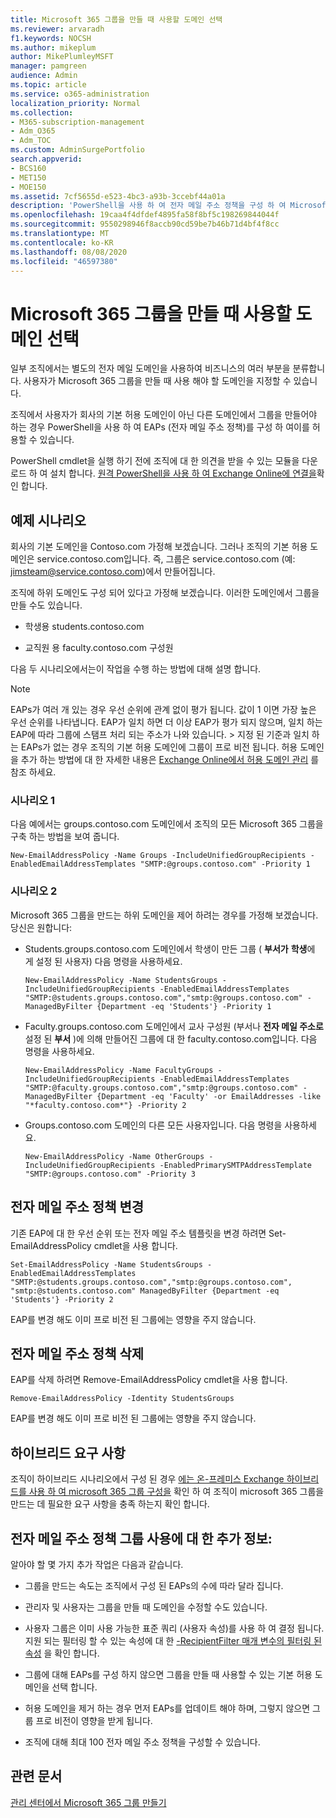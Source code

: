 ```yaml
---
title: Microsoft 365 그룹을 만들 때 사용할 도메인 선택
ms.reviewer: arvaradh
f1.keywords: NOCSH
ms.author: mikeplum
author: MikePlumleyMSFT
manager: pamgreen
audience: Admin
ms.topic: article
ms.service: o365-administration
localization_priority: Normal
ms.collection:
- M365-subscription-management
- Adm_O365
- Adm_TOC
ms.custom: AdminSurgePortfolio
search.appverid:
- BCS160
- MET150
- MOE150
ms.assetid: 7cf5655d-e523-4bc3-a93b-3ccebf44a01a
description: 'PowerShell을 사용 하 여 전자 메일 주소 정책을 구성 하 여 Microsoft 365 그룹을 만들 때 사용할 도메인을 선택 하는 방법을 알아봅니다. '
ms.openlocfilehash: 19caa4f4dfdef4895fa58f8bf5c198269844044f
ms.sourcegitcommit: 9550298946f8accb90cd59be7b46b71d4bf4f8cc
ms.translationtype: MT
ms.contentlocale: ko-KR
ms.lasthandoff: 08/08/2020
ms.locfileid: "46597380"
---
```

# <a name="choose-the-domain-to-use-when-creating-microsoft-365-groups"></a>Microsoft 365 그룹을 만들 때 사용할 도메인 선택

 일부 조직에서는 별도의 전자 메일 도메인을 사용하여 비즈니스의 여러 부분을 분류합니다. 사용자가 Microsoft 365 그룹을 만들 때 사용 해야 할 도메인을 지정할 수 있습니다.
  
조직에서 사용자가 회사의 기본 허용 도메인이 아닌 다른 도메인에서 그룹을 만들어야 하는 경우 PowerShell을 사용 하 여 EAPs (전자 메일 주소 정책)를 구성 하 여이를 허용할 수 있습니다.
  
PowerShell cmdlet을 실행 하기 전에 조직에 대 한 의견을 받을 수 있는 모듈을 다운로드 하 여 설치 합니다. [원격 PowerShell을 사용 하 여 Exchange Online에 연결을](https://go.microsoft.com/fwlink/p/?LinkId=785881)확인 합니다.
  
## <a name="example-scenarios"></a>예제 시나리오

회사의 기본 도메인을 Contoso.com 가정해 보겠습니다. 그러나 조직의 기본 허용 도메인은 service.contoso.com입니다. 즉, 그룹은 service.contoso.com (예: jimsteam@service.contoso.com)에서 만들어집니다.
  
조직에 하위 도메인도 구성 되어 있다고 가정해 보겠습니다. 이러한 도메인에서 그룹을 만들 수도 있습니다.
  
- 학생용 students.contoso.com
    
- 교직원 용 faculty.contoso.com 구성원
    
다음 두 시나리오에서는이 작업을 수행 하는 방법에 대해 설명 합니다.
  
> [!NOTE]
> EAPs가 여러 개 있는 경우 우선 순위에 관계 없이 평가 됩니다. 값이 1 이면 가장 높은 우선 순위를 나타냅니다. EAP가 일치 하면 더 이상 EAP가 평가 되지 않으며, 일치 하는 EAP에 따라 그룹에 스탬프 처리 되는 주소가 나와 있습니다. > 지정 된 기준과 일치 하는 EAPs가 없는 경우 조직의 기본 허용 도메인에 그룹이 프로 비전 됩니다. 허용 도메인을 추가 하는 방법에 대 한 자세한 내용은 [Exchange Online에서 허용 도메인 관리](https://go.microsoft.com/fwlink/p/?LinkId=785428) 를 참조 하세요. 
  
### <a name="scenario-1"></a>시나리오 1

다음 예에서는 groups.contoso.com 도메인에서 조직의 모든 Microsoft 365 그룹을 구축 하는 방법을 보여 줍니다.
  
```
New-EmailAddressPolicy -Name Groups -IncludeUnifiedGroupRecipients -EnabledEmailAddressTemplates "SMTP:@groups.contoso.com" -Priority 1
```

### <a name="scenario-2"></a>시나리오 2

Microsoft 365 그룹을 만드는 하위 도메인을 제어 하려는 경우를 가정해 보겠습니다. 당신은 원합니다:
  
- Students.groups.contoso.com 도메인에서 학생이 만든 그룹 ( **부서가** **학생**에 게 설정 된 사용자) 다음 명령을 사용하세요.
    
  ```
  New-EmailAddressPolicy -Name StudentsGroups -IncludeUnifiedGroupRecipients -EnabledEmailAddressTemplates "SMTP:@students.groups.contoso.com","smtp:@groups.contoso.com" -ManagedByFilter {Department -eq 'Students'} -Priority 1
  ```

- Faculty.groups.contoso.com 도메인에서 교사 구성원 (부서나 **전자 메일 주소로**설정 된 **부서** )에 의해 만들어진 그룹에 대 한 faculty.contoso.com입니다. 다음 명령을 사용하세요.
    
  ```
  New-EmailAddressPolicy -Name FacultyGroups -IncludeUnifiedGroupRecipients -EnabledEmailAddressTemplates "SMTP:@faculty.groups.contoso.com","smtp:@groups.contoso.com" -ManagedByFilter {Department -eq 'Faculty' -or EmailAddresses -like "*faculty.contoso.com*"} -Priority 2
  ```

- Groups.contoso.com 도메인의 다른 모든 사용자입니다. 다음 명령을 사용하세요.
    
  ```
  New-EmailAddressPolicy -Name OtherGroups -IncludeUnifiedGroupRecipients -EnabledPrimarySMTPAddressTemplate "SMTP:@groups.contoso.com" -Priority 3
  ```

## <a name="change-email-address-policies"></a>전자 메일 주소 정책 변경

기존 EAP에 대 한 우선 순위 또는 전자 메일 주소 템플릿을 변경 하려면 Set-EmailAddressPolicy cmdlet을 사용 합니다.
  
```
Set-EmailAddressPolicy -Name StudentsGroups -EnabledEmailAddressTemplates "SMTP:@students.groups.contoso.com","smtp:@groups.contoso.com", "smtp:@students.contoso.com" ManagedByFilter {Department -eq 'Students'} -Priority 2

```

EAP를 변경 해도 이미 프로 비전 된 그룹에는 영향을 주지 않습니다.
  
## <a name="delete-email-address-policies"></a>전자 메일 주소 정책 삭제

EAP를 삭제 하려면 Remove-EmailAddressPolicy cmdlet을 사용 합니다.
  
```
Remove-EmailAddressPolicy -Identity StudentsGroups
```

EAP를 변경 해도 이미 프로 비전 된 그룹에는 영향을 주지 않습니다.
  
## <a name="hybrid-requirements"></a>하이브리드 요구 사항

조직이 하이브리드 시나리오에서 구성 된 경우 [에는 온-프레미스 Exchange 하이브리드를 사용 하 여 microsoft 365 그룹 구성을](https://docs.microsoft.com/exchange/hybrid-deployment/set-up-microsoft-365-groups) 확인 하 여 조직이 microsoft 365 그룹을 만드는 데 필요한 요구 사항을 충족 하는지 확인 합니다. 
  
## <a name="additional-info-about-using-email-address-policies-groups"></a>전자 메일 주소 정책 그룹 사용에 대 한 추가 정보:

알아야 할 몇 가지 추가 작업은 다음과 같습니다.
  
- 그룹을 만드는 속도는 조직에서 구성 된 EAPs의 수에 따라 달라 집니다.
    
- 관리자 및 사용자는 그룹을 만들 때 도메인을 수정할 수도 있습니다.
    
- 사용자 그룹은 이미 사용 가능한 표준 쿼리 (사용자 속성)를 사용 하 여 결정 됩니다. 지원 되는 필터링 할 수 있는 속성에 대 한 [-RecipientFilter 매개 변수의 필터링 된 속성](https://go.microsoft.com/fwlink/p/?LinkId=785918) 을 확인 합니다. 
    
- 그룹에 대해 EAPs를 구성 하지 않으면 그룹을 만들 때 사용할 수 있는 기본 허용 도메인을 선택 합니다.
    
- 허용 도메인을 제거 하는 경우 먼저 EAPs를 업데이트 해야 하며, 그렇지 않으면 그룹 프로 비전이 영향을 받게 됩니다.
    
- 조직에 대해 최대 100 전자 메일 주소 정책을 구성할 수 있습니다.
    
## <a name="related-articles"></a>관련 문서

[관리 센터에서 Microsoft 365 그룹 만들기](create-groups.md)
